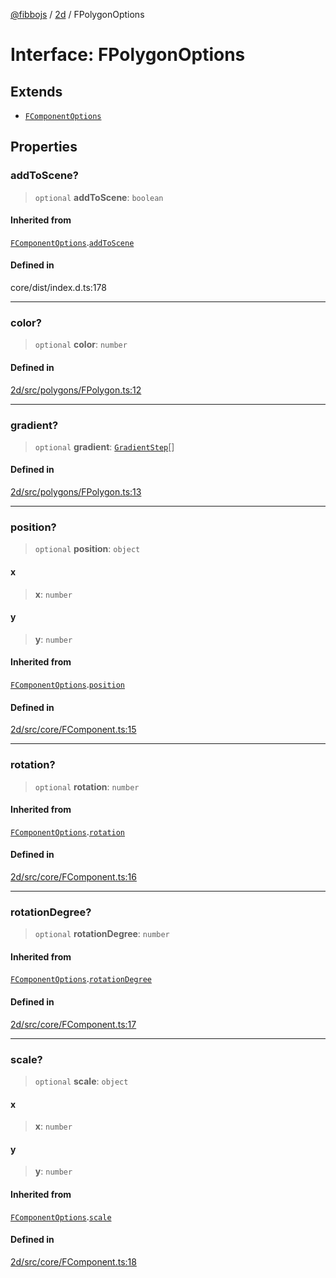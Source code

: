 [@fibbojs](/api/index) / [2d](/api/2d) / FPolygonOptions

# Interface: FPolygonOptions

## Extends

- [`FComponentOptions`](FComponentOptions.md)

## Properties

### addToScene?

> `optional` **addToScene**: `boolean`

#### Inherited from

[`FComponentOptions`](FComponentOptions.md).[`addToScene`](FComponentOptions.md#addtoscene)

#### Defined in

core/dist/index.d.ts:178

***

### color?

> `optional` **color**: `number`

#### Defined in

[2d/src/polygons/FPolygon.ts:12](https://github.com/fibbojs/fibbo/blob/fe513db46f793b2520946de03583c9b4464b47bc/packages/2d/src/polygons/FPolygon.ts#L12)

***

### gradient?

> `optional` **gradient**: [`GradientStep`](GradientStep.md)[]

#### Defined in

[2d/src/polygons/FPolygon.ts:13](https://github.com/fibbojs/fibbo/blob/fe513db46f793b2520946de03583c9b4464b47bc/packages/2d/src/polygons/FPolygon.ts#L13)

***

### position?

> `optional` **position**: `object`

#### x

> **x**: `number`

#### y

> **y**: `number`

#### Inherited from

[`FComponentOptions`](FComponentOptions.md).[`position`](FComponentOptions.md#position)

#### Defined in

[2d/src/core/FComponent.ts:15](https://github.com/fibbojs/fibbo/blob/fe513db46f793b2520946de03583c9b4464b47bc/packages/2d/src/core/FComponent.ts#L15)

***

### rotation?

> `optional` **rotation**: `number`

#### Inherited from

[`FComponentOptions`](FComponentOptions.md).[`rotation`](FComponentOptions.md#rotation)

#### Defined in

[2d/src/core/FComponent.ts:16](https://github.com/fibbojs/fibbo/blob/fe513db46f793b2520946de03583c9b4464b47bc/packages/2d/src/core/FComponent.ts#L16)

***

### rotationDegree?

> `optional` **rotationDegree**: `number`

#### Inherited from

[`FComponentOptions`](FComponentOptions.md).[`rotationDegree`](FComponentOptions.md#rotationdegree)

#### Defined in

[2d/src/core/FComponent.ts:17](https://github.com/fibbojs/fibbo/blob/fe513db46f793b2520946de03583c9b4464b47bc/packages/2d/src/core/FComponent.ts#L17)

***

### scale?

> `optional` **scale**: `object`

#### x

> **x**: `number`

#### y

> **y**: `number`

#### Inherited from

[`FComponentOptions`](FComponentOptions.md).[`scale`](FComponentOptions.md#scale)

#### Defined in

[2d/src/core/FComponent.ts:18](https://github.com/fibbojs/fibbo/blob/fe513db46f793b2520946de03583c9b4464b47bc/packages/2d/src/core/FComponent.ts#L18)
